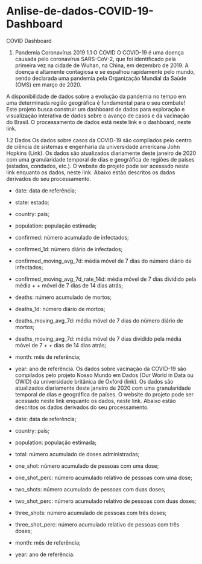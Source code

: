 # Anlise-de-dados-COVID-19-Dashboard
COVID Dashboard
1. Pandemia Coronavírus 2019
1.1 O COVID
O COVID-19 é uma doença causada pelo coronavírus SARS-CoV-2, que foi identificado pela primeira vez na cidade de Wuhan, na China, em dezembro de 2019. A doença é altamente contagiosa e se espalhou rapidamente pelo mundo, sendo declarada uma pandemia pela Organização Mundial da Saúde (OMS) em março de 2020.

A disponibilidade de dados sobre a evolução da pandemia no tempo em uma determinada região geográfica é fundamental para o seu combate! Este projeto busca construir um dashboard de dados para exploração e visualização interativa de dados sobre o avanço de casos e da vacinação do Brasil. O processamento de dados está neste link e o dashboard, neste link.

1.2 Dados
Os dados sobre casos da COVID-19 são compilados pelo centro de ciência de sistemas e engenharia da universidade americana John Hopkins (Link). Os dados são atualizados diariamente deste janeiro de 2020 com uma granularidade temporal de dias e geográfica de regiões de países (estados, condados, etc.). O website do projeto pode ser acessado neste link enquanto os dados, neste link. Abaixo estão descritos os dados derivados do seu processamento.

* date: data de referência;
* state: estado;
* country: país;
* population: população estimada;
* confirmed: número acumulado de infectados;
* confirmed_1d: número diário de infectados;
* confirmed_moving_avg_7d: média móvel de 7 dias do número diário de infectados;
* confirmed_moving_avg_7d_rate_14d: média móvel de 7 dias dividido pela média + + móvel de 7 dias de 14 dias atrás;
* deaths: número acumulado de mortos;
* deaths_1d: número diário de mortos;
* deaths_moving_avg_7d: média móvel de 7 dias do número diário de mortos;
* deaths_moving_avg_7d: média móvel de 7 dias dividido pela média móvel de 7 + + dias de 14 dias atrás;
* month: mês de referência;
* year: ano de referência.
Os dados sobre vacinação da COVID-19 são compilados pelo projeto Nosso Mundo em Dados (Our World in Data ou OWID) da universidade britânica de Oxford (link). Os dados são atualizados diariamente deste janeiro de 2020 com uma granularidade temporal de dias e geográfica de países. O website do projeto pode ser acessado neste link enquanto os dados, neste link. Abaixo estão descritos os dados derivados do seu processamento.

* date: data de referência;
* country: país;
* population: população estimada;
* total: número acumulado de doses administradas;
* one_shot: número acumulado de pessoas com uma dose;
* one_shot_perc: número acumulado relativo de pessoas com uma dose;
* two_shots: número acumulado de pessoas com duas doses;
* two_shot_perc: número acumulado relativo de pessoas com duas doses;
* three_shots: número acumulado de pessoas com três doses;
* three_shot_perc: número acumulado relativo de pessoas com três doses;
* month: mês de referência;
* year: ano de referência.
